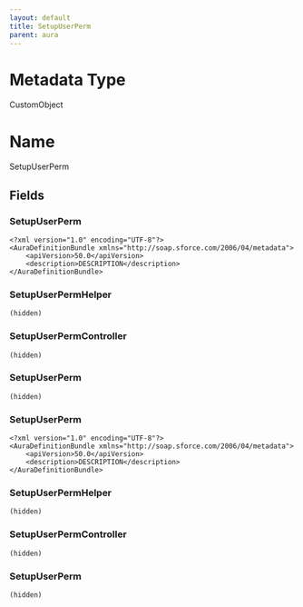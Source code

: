 ```yaml
---
layout: default
title: SetupUserPerm
parent: aura
---
```

# Metadata Type
CustomObject

# Name
SetupUserPerm
## Fields
### SetupUserPerm

```
<?xml version="1.0" encoding="UTF-8"?>
<AuraDefinitionBundle xmlns="http://soap.sforce.com/2006/04/metadata">
    <apiVersion>50.0</apiVersion>
    <description>DESCRIPTION</description>
</AuraDefinitionBundle>
```
### SetupUserPermHelper

```
(hidden)
```
### SetupUserPermController

```
(hidden)
```
### SetupUserPerm

```
(hidden)
```
### SetupUserPerm

```
<?xml version="1.0" encoding="UTF-8"?>
<AuraDefinitionBundle xmlns="http://soap.sforce.com/2006/04/metadata">
    <apiVersion>50.0</apiVersion>
    <description>DESCRIPTION</description>
</AuraDefinitionBundle>
```
### SetupUserPermHelper

```
(hidden)
```
### SetupUserPermController

```
(hidden)
```
### SetupUserPerm

```
(hidden)
```
